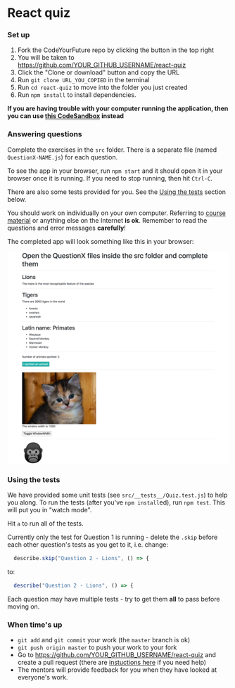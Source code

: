 # React quiz

### Set up

1. Fork the CodeYourFuture repo by clicking the button in the top right
2. You will be taken to https://github.com/YOUR_GITHUB_USERNAME/react-quiz
3. Click the "Clone or download" button and copy the URL
4. Run `git clone URL_YOU_COPIED` in the terminal
5. Run `cd react-quiz` to move into the folder you just created
6. Run `npm install` to install dependencies.

**If you are having trouble with your computer running the application, then you
can use [this CodeSandbox](https://codesandbox.io/s/github/CodeYourFuture/react-quiz)
instead**

### Answering questions

Complete the exercises in the `src` folder. There is a separate file (named
`QuestionX-NAME.js`) for each question.

To see the app in your browser, run `npm start` and it should open it in your
browser once it is running. If you need to stop running, then hit `Ctrl-C`.

There are also some tests provided for you. See the [Using the tests](#using-the-tests)
section below.

You should work on individually on your own computer. Referring to
[course material](https://codeyourfuture.github.io/syllabus-master/react/week-19/lesson.html)
or anything else on the Internet **is ok**. Remember to read the questions and
error messages **carefully**!

The completed app will look something like this in your browser:

![Completed app](completed-screenshot.png)

### Using the tests

We have provided some unit tests (see `src/__tests__/Quiz.test.js`) to help you
along. To run the tests (after you've `npm install`ed), run `npm test`. This
will put you in "watch mode".

Hit `a` to run all of the tests.

Currently only the test for Question 1 is running - delete the `.skip` before
each other question's tests as you get to it, i.e. change:

```js
  describe.skip("Question 2 - Lions", () => {
```

to:

```js
  describe("Question 2 - Lions", () => {
```

Each question may have multiple tests - try to get them **all** to pass before
moving on.

### When time's up

- `git add` and `git commit` your work (the `master` branch is ok)
- `git push origin master` to push your work to your fork
- Go to https://github.com/YOUR_GITHUB_USERNAME/react-quiz and create a
pull request (there are [instuctions here](https://codeyourfuture.github.io/syllabus-master/others/making-a-pull-request.html#creating-a-pr) if you need help)
- The mentors will provide feedback for you when they have looked at everyone's
work.

